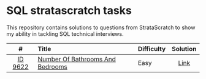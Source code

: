 # SQL stratascratch tasks

This repository contains solutions to questions from StrataScratch to show my ability in tackling SQL technical interviews.

| # | Title | Difficulty | Solution |
| :---: | :--- | :---- | :----: |
|[ID 9622](https://platform.stratascratch.com/coding/9622-number-of-bathrooms-and-bedrooms?code_type=5)|[Number Of Bathrooms And Bedrooms](https://platform.stratascratch.com/coding/9622-number-of-bathrooms-and-bedrooms?code_type=5)|Easy|[Link]()|
